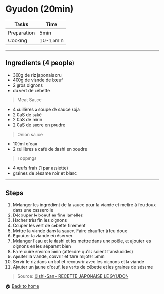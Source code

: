 # Gyudon (20min)

Tasks | Time
------------ | ------------- 
Preparation  | 5min
Cooking | 10-15min

---

## Ingredients (4 people)

- 300g de riz japonais cru
- 400g de viande de bœuf
- 2 gros oignons
- du vert de cébette

> Meat Sauce
- 4 cuillères a soupe de sauce soja
- 2 CaS de saké
- 2 CaS de mirin
- 2 CaS de sucre en poudre  

> Onion sauce
- 100ml d'eau
- 2 cuillères a café de dashi en poudre

> Toppings
- 4 œufs frais (1 par assiette)
- graines de sésame noir et blanc

---

## Steps

1. Mélanger les ingrédient de la sauce pour la viande et mettre à feu doux dans une casserolle
2. Découper le boeuf en fine lamelles
3. Hacher très fin les oignons
4. Couper les vert de cébette finement
5. Mettre la viande dans la sauce. Faire chauffer à feu doux
6. Egoutter la viande et réserver
7. Mélanger l'eau et le dashi et les mettre dans une poêle, et ajouter les oignons en les séparant bien
8. Faire cuire environ 5min (attendre qu'ils soient translucides)
9. Ajouter la viande, couvrir et faire mijoter 5min
10. Servir le riz dans un bol et recouvrir avec les oignons et la viande
11. Ajouter un jaune d'oeuf, les verts de cébette et les graines de sésame

> Source: [Oishi-San - RECETTE JAPONAISE LE GYUDON](https://www.youtube.com/watch?v=w8VLhboFmnM)

:house: [Back to home](README.md)
